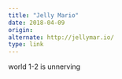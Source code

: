 ```yaml
---
title: "Jelly Mario"
date: 2018-04-09
origin: 
alternate: http://jellymar.io/
type: link
---
```


world 1-2 is unnerving